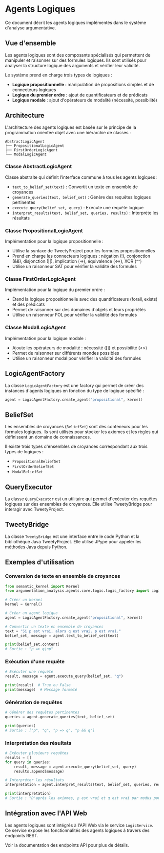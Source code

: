 # Agents Logiques

Ce document décrit les agents logiques implémentés dans le système d'analyse argumentative.

## Vue d'ensemble

Les agents logiques sont des composants spécialisés qui permettent de manipuler et raisonner sur des formules logiques. Ils sont utilisés pour analyser la structure logique des arguments et vérifier leur validité.

Le système prend en charge trois types de logiques :
- **Logique propositionnelle** : manipulation de propositions simples et de connecteurs logiques
- **Logique du premier ordre** : ajout de quantificateurs et de prédicats
- **Logique modale** : ajout d'opérateurs de modalité (nécessité, possibilité)

## Architecture

L'architecture des agents logiques est basée sur le principe de la programmation orientée objet avec une hiérarchie de classes :

```
AbstractLogicAgent
├── PropositionalLogicAgent
├── FirstOrderLogicAgent
└── ModalLogicAgent
```

### Classe AbstractLogicAgent

Classe abstraite qui définit l'interface commune à tous les agents logiques :

- `text_to_belief_set(text)` : Convertit un texte en ensemble de croyances
- `generate_queries(text, belief_set)` : Génère des requêtes logiques pertinentes
- `execute_query(belief_set, query)` : Exécute une requête logique
- `interpret_results(text, belief_set, queries, results)` : Interprète les résultats

### Classe PropositionalLogicAgent

Implémentation pour la logique propositionnelle :

- Utilise la syntaxe de TweetyProject pour les formules propositionnelles
- Prend en charge les connecteurs logiques : négation (!), conjonction (&&), disjonction (||), implication (=>), équivalence (<=>), XOR (^^)
- Utilise un raisonneur SAT pour vérifier la validité des formules

### Classe FirstOrderLogicAgent

Implémentation pour la logique du premier ordre :

- Étend la logique propositionnelle avec des quantificateurs (forall, exists) et des prédicats
- Permet de raisonner sur des domaines d'objets et leurs propriétés
- Utilise un raisonneur FOL pour vérifier la validité des formules

### Classe ModalLogicAgent

Implémentation pour la logique modale :

- Ajoute les opérateurs de modalité : nécessité ([]) et possibilité (<>)
- Permet de raisonner sur différents mondes possibles
- Utilise un raisonneur modal pour vérifier la validité des formules

## LogicAgentFactory

La classe `LogicAgentFactory` est une factory qui permet de créer des instances d'agents logiques en fonction du type de logique spécifié :

```python
agent = LogicAgentFactory.create_agent("propositional", kernel)
```

## BeliefSet

Les ensembles de croyances (`BeliefSet`) sont des conteneurs pour les formules logiques. Ils sont utilisés pour stocker les axiomes et les règles qui définissent un domaine de connaissances.

Il existe trois types d'ensembles de croyances correspondant aux trois types de logiques :
- `PropositionalBeliefSet`
- `FirstOrderBeliefSet`
- `ModalBeliefSet`

## QueryExecutor

La classe `QueryExecutor` est un utilitaire qui permet d'exécuter des requêtes logiques sur des ensembles de croyances. Elle utilise TweetyBridge pour interagir avec TweetyProject.

## TweetyBridge

La classe `TweetyBridge` est une interface entre le code Python et la bibliothèque Java TweetyProject. Elle utilise JPype pour appeler les méthodes Java depuis Python.

## Exemples d'utilisation

### Conversion de texte en ensemble de croyances

```python
from semantic_kernel import Kernel
from argumentation_analysis.agents.core.logic.logic_factory import LogicAgentFactory

# Créer un kernel
kernel = Kernel()

# Créer un agent logique
agent = LogicAgentFactory.create_agent("propositional", kernel)

# Convertir un texte en ensemble de croyances
text = "Si p est vrai, alors q est vrai. p est vrai."
belief_set, message = agent.text_to_belief_set(text)

print(belief_set.content)
# Sortie : "p => q\np"
```

### Exécution d'une requête

```python
# Exécuter une requête
result, message = agent.execute_query(belief_set, "q")

print(result)  # True ou False
print(message)  # Message formaté
```

### Génération de requêtes

```python
# Générer des requêtes pertinentes
queries = agent.generate_queries(text, belief_set)

print(queries)
# Sortie : ["p", "q", "p => q", "p && q"]
```

### Interprétation des résultats

```python
# Exécuter plusieurs requêtes
results = []
for query in queries:
    result, message = agent.execute_query(belief_set, query)
    results.append(message)

# Interpréter les résultats
interpretation = agent.interpret_results(text, belief_set, queries, results)

print(interpretation)
# Sortie : "D'après les axiomes, p est vrai et q est vrai par modus ponens..."
```

## Intégration avec l'API Web

Les agents logiques sont intégrés à l'API Web via le service `LogicService`. Ce service expose les fonctionnalités des agents logiques à travers des endpoints REST.

Voir la documentation des endpoints API pour plus de détails.